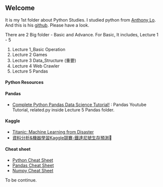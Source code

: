 ## Welcome

It is my 1st folder about Python Studies.
I studied python from [Anthony Lo](https://www.linkedin.com/in/anthony-lo-ab2b9253).
And this is his [github](https://github.com/team-ant/data_science_course).
Please have a look.

There are 2 Big folder - Basic and Advance.
For Basic,
It includes,
Lecture 1 - 5
1. Lecture 1_Basic Operation
2. Lecture 2 Games
3. Lecture 3 Data_Structure (重要)
4. Lecture 4 Web Crawler
5. Lecture 5 Pandas

#### Python Resources

#### Pandas
- [Complete Python Pandas Data Science Tutorial!](https://www.youtube.com/watch?v=vmEHCJofslg) : Pandas Youtube Tutorial, related.py inside Lecture 5 Pandas folder.

#### Kaggle
- [Titanic: Machine Learning from Disaster](https://www.kaggle.com/c/titanic)
- [資料分析&機器學習Kaggle競賽-鐵達尼號生存預測](https://medium.com/jameslearningnote/資料分析-機器學習-第4-1講-kaggle競賽-鐵達尼號生存預測-前16-排名-a8842fea7077)

#### Cheat sheet
- [Python Cheat Sheet](https://perso.limsi.fr/pointal/_media/python:cours:mementopython3-english.pdf)
- [Pandas Cheat Sheet](https://pandas.pydata.org/Pandas_Cheat_Sheet.pdf)
- [Numpy Cheat Sheet](https://s3.amazonaws.com/assets.datacamp.com/blog_assets/Numpy_Python_Cheat_Sheet.pdf)


To be continue.

